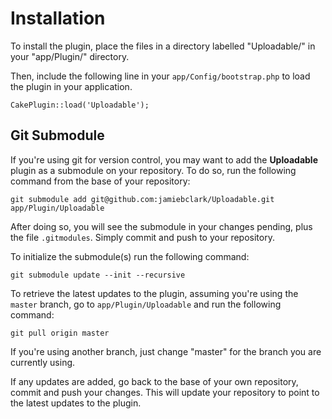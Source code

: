 Installation
============

To install the plugin, place the files in a directory labelled "Uploadable/" in your "app/Plugin/" directory.

Then, include the following line in your `app/Config/bootstrap.php` to load the plugin in your application.

```
CakePlugin::load('Uploadable');
```

Git Submodule
-------------

If you're using git for version control, you may want to add the **Uploadable** plugin as a submodule on your repository. To do so, run the following command from the base of your repository:

```
git submodule add git@github.com:jamiebclark/Uploadable.git app/Plugin/Uploadable
```

After doing so, you will see the submodule in your changes pending, plus the file ```.gitmodules```. Simply commit and push to your repository.

To initialize the submodule(s) run the following command:

```
git submodule update --init --recursive
```

To retrieve the latest updates to the plugin, assuming you're using the ```master``` branch, go to ```app/Plugin/Uploadable``` and run the following command:

```
git pull origin master
```

If you're using another branch, just change "master" for the branch you are currently using.

If any updates are added, go back to the base of your own repository, commit and push your changes. This will update your repository to point to the latest updates to the plugin.

